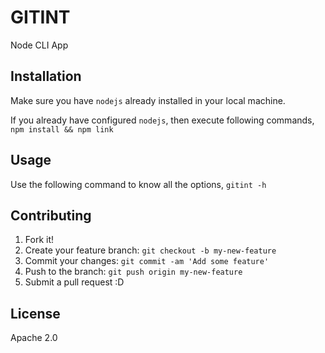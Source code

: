 # GITINT

Node CLI App

## Installation

Make sure you have `nodejs` already installed in your local machine.

If you already have configured `nodejs`, then execute following commands,
`npm install && npm link`

## Usage

Use the following command to know all the options,
`gitint -h`

## Contributing

1. Fork it!
2. Create your feature branch: `git checkout -b my-new-feature`
3. Commit your changes: `git commit -am 'Add some feature'`
4. Push to the branch: `git push origin my-new-feature`
5. Submit a pull request :D

## License

Apache 2.0